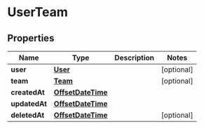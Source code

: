 # UserTeam

## Properties
Name | Type | Description | Notes
------------ | ------------- | ------------- | -------------
**user** | [**User**](User.md) |  |  [optional]
**team** | [**Team**](Team.md) |  |  [optional]
**createdAt** | [**OffsetDateTime**](OffsetDateTime.md) |  | 
**updatedAt** | [**OffsetDateTime**](OffsetDateTime.md) |  | 
**deletedAt** | [**OffsetDateTime**](OffsetDateTime.md) |  |  [optional]
